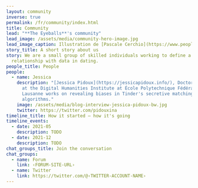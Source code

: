 ```yaml
---
layout: community
inverse: true
permalink: /fr/community/index.html
title: Community
lead: "**The Eyeballs**'s community"
lead_image: /assets/media/community-hero-image.jpg
lead_image_caption: Illustration de [Pascale Cerchio](https://www.peoplerise.net/wp-content/uploads/2020/07/ale-cerchio.png)
story_title: A short story about us
story: We are a small group of skilled individuals working to define a new
  relationship with data in dating.
people_title: People
people:
  - name: Jessica
    description: "[Jessica Pidoux](https://jessicapidoux.info/), Doctoral Researcher
      at the Digital Humanities Institute at École Polytechnique Fédérale de
      Lausanne works on revealing biases in Tinder's secretive matching
      algorithms."
    image: /assets/media/blog-interview-jessica-pidoux-bw.jpg
    twitter: https://twitter.com/pidouxina
timeline_title: How it started — how it's going
timeline_events:
  - date: 2021-05
    description: TODO
  - date: 2021-12
    description: TODO
chat_groups_title: Join the conversation
chat_groups:
  - name: Forum
    link: ‹FORUM-SITE-URL›
  - name: Twitter
    link: https://twitter.com/@‹TWITTER-ACCOUNT-NAME›
---
```


